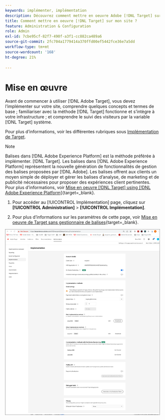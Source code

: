 ```yaml
---
keywords: implémenter, implémentation
description: Découvrez comment mettre en oeuvre Adobe [!DNL Target] sur votre site. Définissez vos paramètres globaux, votre méthode de mise en oeuvre (SDK Web AEP ou at.js), etc.
title: Comment mettre en oeuvre [!DNL Target] sur mon site ?
feature: Administration & Configuration
role: Admin
exl-id: 7cbe95cf-82f7-490f-a3f1-cc882ca489a6
source-git-commit: 2fc704a1779414a370ffd00ef5442fce36e7a5dd
workflow-type: tm+mt
source-wordcount: '168'
ht-degree: 21%

---
```


# Mise en œuvre

Avant de commencer à utiliser [!DNL Adobe Target], vous devez l’implémenter sur votre site, comprendre quelques concepts et termes de base ; familiariser avec la méthode [!DNL Target] fonctionne et s’intègre à votre infrastructure ; et comprendre le suivi des visiteurs par la variable [!DNL Target] système.

Pour plus d’informations, voir les différentes rubriques sous [Implémentation de Target](/help/main/c-implementing-target/implementing-target.md).

>[!NOTE]
>
>Balises dans [!DNL Adobe Experience Platform] est la méthode préférée à implémenter. [!DNL Target]. Les balises dans [!DNL Adobe Experience Platform] représentent la nouvelle génération de fonctionnalités de gestion des balises proposées par [!DNL Adobe]. Les balises offrent aux clients un moyen simple de déployer et gérer les balises d’analyse, de marketing et de publicité nécessaires pour proposer des expériences client pertinentes. Pour plus d’informations, voir [Mise en oeuvre [!DNL Target] using [!DNL Adobe Experience Platform]](https://experienceleague.adobe.com/docs/target-dev/developer/client-side/at-js-implementation/deploy-at-js/implement-target-using-adobe-launch.html){target=_blank}.

1. Pour accéder au [!UICONTROL Implémentation] page, cliquez sur **[!UICONTROL Administration]** > **[!UICONTROL Implémentation]**.

1. Pour plus d’informations sur les paramètres de cette page, voir [Mise en oeuvre de Target sans gestionnaire de balises](https://experienceleague.adobe.com/docs/target-dev/developer/client-side/at-js-implementation/deploy-at-js/implement-target-without-a-tag-manager.html){target=_blank}.

![Page de mise en oeuvre](/help/main/administrating-target/assets/implementation.png)
